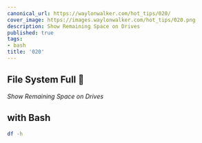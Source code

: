 ```yaml
---
canonical_url: https://waylonwalker.com/hot_tips/020/
cover_image: https://images.waylonwalker.com/hot_tips/020.png
description: Show Remaining Space on Drives
published: true
tags:
- bash
title: '020'
---
```


## File System Full 🤔

_Show Remaining Space on Drives_

## with **Bash**

```bash
df -h
```